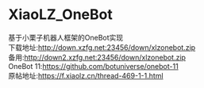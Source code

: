 # XiaoLZ_OneBot
基于小栗子机器人框架的OneBot实现  
下载地址:http://down.xzfg.net:23456/down/xlzonebot.zip  
备用:http://down2.xzfg.net:23456/down/xlzonebot.zip  
OneBot 11:https://github.com/botuniverse/onebot-11  
原帖地址:https://f.xiaolz.cn/thread-469-1-1.html
